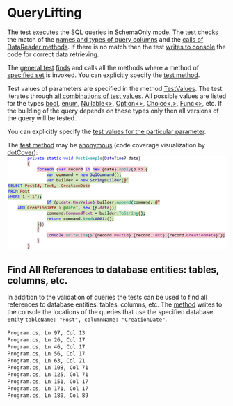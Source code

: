 # QueryLifting
The [test](Foo.Tests/QueryTests.cs#L33) 
[executes](Foo.Tests/QueryChecker.cs#L31)
the SQL queries in SchemaOnly mode. 
The test checks the match of 
the [names and types of query columns](Foo/Program.cs#L42)
and the [calls of DataReader methods](Foo/Program.cs#L50-L53). 
If there is no match then the test 
[writes to console](Foo.Tests/QueryChecker.cs#L119-L126)
the code for correct data retrieving.

The [general test](Foo.Tests/QueryTests.cs#L33)
[finds](QueryLifting/UsageResolver.cs#L14) and calls 
all the methods where a method of
[specified set](Foo.Tests/QueryTests.cs#L44-L45)
is invoked.
You can explicitly specify
the [test method](Foo.Tests/QueryTests.cs#L61).

Test values of parameters are specified in the method
[TestValues](Foo.Tests/QueryTests.cs#L73-L140).
The test iterates through
[all combinations of test values](QueryLifting/EnumerableExtensions.cs#L10).
All possible values are listed for the types 
[bool](https://msdn.microsoft.com/en-us/library/system.boolean(v=vs.110).aspx), 
[enum](https://msdn.microsoft.com/en-us/library/sbbt4032.aspx), 
[Nullable<>](https://msdn.microsoft.com/en-us/library/b3h38hb0(v=vs.110).aspx), 
[Option<>](QueryLifting/Option.cs#L11), 
[Choice<,>](QueryLifting/Choice.cs#L5), 
[Func<>](https://msdn.microsoft.com/en-us/library/bb534960(v=vs.110).aspx), 
etc.
If the building of the query depends on these types only then all versions of the query will be tested.

You can explicitly specify 
the [test values for the particular parameter](Foo.Tests/QueryTests.cs#L60).

The [test method](Foo/Program.cs#L61-L70) 
may be [anonymous](QueryLifting/Func.cs#L7)
(code coverage visualization by [dotCover](https://www.jetbrains.com/help/dotcover/10.0/Visualizing_Code_Coverage.html)):  
![Code coverage](Images/CodeCoverage.png?raw=true "Code coverage")  

## Find All References to database entities: tables, columns, etc.

In addition to the validation of queries the tests can be used to find 
all references to database entities: tables, columns, etc. 
The [method](Foo.Tests/QueryTests.cs#L191) 
writes to the console the locations of the queries that use 
the specified database entity `tableName: "Post", columnName: "CreationDate"`.
```
Program.cs, Ln 97, Col 13
Program.cs, Ln 26, Col 17
Program.cs, Ln 46, Col 17
Program.cs, Ln 56, Col 17
Program.cs, Ln 63, Col 21
Program.cs, Ln 108, Col 71
Program.cs, Ln 125, Col 71
Program.cs, Ln 151, Col 17
Program.cs, Ln 171, Col 17
Program.cs, Ln 180, Col 89
```